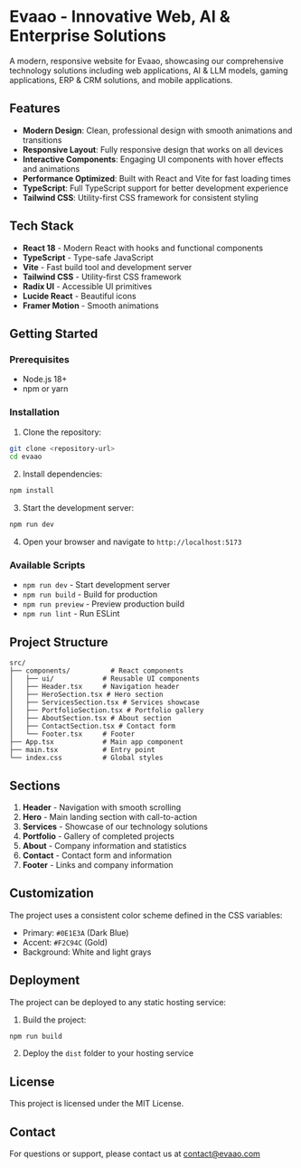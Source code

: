 # Evaao - Innovative Web, AI & Enterprise Solutions

A modern, responsive website for Evaao, showcasing our comprehensive technology solutions including web applications, AI & LLM models, gaming applications, ERP & CRM solutions, and mobile applications.

## Features

- **Modern Design**: Clean, professional design with smooth animations and transitions
- **Responsive Layout**: Fully responsive design that works on all devices
- **Interactive Components**: Engaging UI components with hover effects and animations
- **Performance Optimized**: Built with React and Vite for fast loading times
- **TypeScript**: Full TypeScript support for better development experience
- **Tailwind CSS**: Utility-first CSS framework for consistent styling

## Tech Stack

- **React 18** - Modern React with hooks and functional components
- **TypeScript** - Type-safe JavaScript
- **Vite** - Fast build tool and development server
- **Tailwind CSS** - Utility-first CSS framework
- **Radix UI** - Accessible UI primitives
- **Lucide React** - Beautiful icons
- **Framer Motion** - Smooth animations

## Getting Started

### Prerequisites

- Node.js 18+ 
- npm or yarn

### Installation

1. Clone the repository:
```bash
git clone <repository-url>
cd evaao
```

2. Install dependencies:
```bash
npm install
```

3. Start the development server:
```bash
npm run dev
```

4. Open your browser and navigate to `http://localhost:5173`

### Available Scripts

- `npm run dev` - Start development server
- `npm run build` - Build for production
- `npm run preview` - Preview production build
- `npm run lint` - Run ESLint

## Project Structure

```
src/
├── components/          # React components
│   ├── ui/            # Reusable UI components
│   ├── Header.tsx     # Navigation header
│   ├── HeroSection.tsx # Hero section
│   ├── ServicesSection.tsx # Services showcase
│   ├── PortfolioSection.tsx # Portfolio gallery
│   ├── AboutSection.tsx # About section
│   ├── ContactSection.tsx # Contact form
│   └── Footer.tsx     # Footer
├── App.tsx            # Main app component
├── main.tsx           # Entry point
└── index.css          # Global styles
```

## Sections

1. **Header** - Navigation with smooth scrolling
2. **Hero** - Main landing section with call-to-action
3. **Services** - Showcase of our technology solutions
4. **Portfolio** - Gallery of completed projects
5. **About** - Company information and statistics
6. **Contact** - Contact form and information
7. **Footer** - Links and company information

## Customization

The project uses a consistent color scheme defined in the CSS variables:
- Primary: `#0E1E3A` (Dark Blue)
- Accent: `#F2C94C` (Gold)
- Background: White and light grays

## Deployment

The project can be deployed to any static hosting service:

1. Build the project:
```bash
npm run build
```

2. Deploy the `dist` folder to your hosting service

## License

This project is licensed under the MIT License.

## Contact

For questions or support, please contact us at contact@evaao.com 